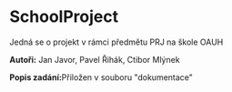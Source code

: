# SchoolProject
<p>Jedná se o projekt v rámci předmětu PRJ na škole OAUH</p>
<p><b>Autoři:</b> Jan Javor, Pavel Řihák, Ctibor Mlýnek</p>
<p><b>Popis zadání:</b>Přiložen v souboru "dokumentace"</p>
